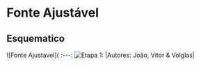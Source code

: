 # Fonte Ajustável
## Esquematico 
![Fonte Ajustavel](
:---:
![Etapa 1:](https://th.bing.com/th/id/R.2afca81949fd75195072c630b9bbf40c?rik=WyP7mC0AWwnAPA&riu=http%3a%2f%2fmundodocurioso.com.br%2fwp-content%2fuploads%2f2020%2f08%2ftilapia-1024x683.jpg&ehk=DH1fwfiio20Qplp23ZV7VIXiadrEF5uP4wmlhLfTUZU%3d&risl=&pid=ImgRaw&r=0)
|Autores: João, Vitor & Volglas|
